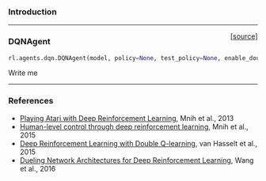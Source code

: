 ### Introduction

---

<span style="float:right;">[[source]](https://github.com/keras-rl/keras-rl/blob/master/rl/agents/dqn.py#L89)</span>
### DQNAgent

```python
rl.agents.dqn.DQNAgent(model, policy=None, test_policy=None, enable_double_dqn=True, enable_dueling_network=False, dueling_type='avg')
```

Write me


---

### References
- [Playing Atari with Deep Reinforcement Learning](https://arxiv.org/abs/1312.5602), Mnih et al., 2013
- [Human-level control through deep reinforcement learning](http://www.nature.com/nature/journal/v518/n7540/abs/nature14236.html), Mnih et al., 2015
- [Deep Reinforcement Learning with Double Q-learning](http://www0.cs.ucl.ac.uk/staff/d.silver/web/Applications_files/doubledqn.pdf), van Hasselt et al., 2015
- [Dueling Network Architectures for Deep Reinforcement Learning](https://arxiv.org/abs/1511.06581), Wang et al., 2016
